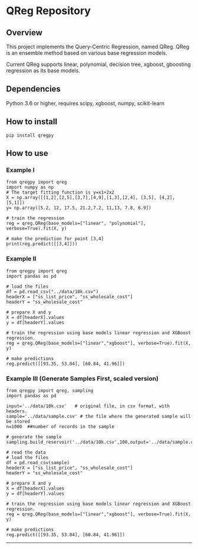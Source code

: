 # QReg Repository

## Overview

This project implements the Query-Centric Regression, named QReg.
QReg is an ensemble method based on various base regression models.

Current QReg supports linear, polynomial, decision tree, xgboost, gboosting regression as its base models.

## Dependencies
Python 3.6 or higher, requires scipy, xgboost, numpy, scikit-learn

##  How to install
``pip install qregpy``

##  How to use
### Example I
```
from qregpy import qreg
import numpy as np
# The target fitting function is y=x1+2x2
X = np.array([[1,2],[2,5],[3,7],[4,9],[1,3],[2,4], [3,5], [4,2], [5,1]])
y= np.array([5.2, 12, 17.5, 21.2,7.2, 11,13, 7.8, 6.9])

# train the regression
reg = qreg.QReg(base_models=["linear", "polynomial"], verbose=True).fit(X, y)

# make the prediction for point [3,4]
print(reg.predict([[3,4]]))
```
### Example II
```
from qregpy import qreg
import pandas as pd

# load the files
df = pd.read_csv("../data/10k.csv")
headerX = ["ss_list_price", "ss_wholesale_cost"]
headerY = "ss_wholesale_cost"

# prepare X and y
X = df[headerX].values
y = df[headerY].values

# train the regression using base models linear regression and XGBoost regression.
reg = qreg.QReg(base_models=["linear","xgboost"], verbose=True).fit(X, y)

# make predictions
reg.predict([[93.35, 53.04], [60.84, 41.96]])
```


### Example III (Generate Samples First, scaled version)

```
from qregpy import qreg, sampling
import pandas as pd

input='../data/10k.csv'   # original file, in csv format, with headers.
sample='../data/sample.csv' # the file where the generated sample will be stored
n=1000  ##number of records in the sample

# generate the sample
sampling.build_reservoir('../data/10k.csv',100,output='../data/sample.csv')

# read the data
# load the files
df = pd.read_csv(sample)
headerX = ["ss_list_price", "ss_wholesale_cost"]
headerY = "ss_wholesale_cost"

# prepare X and y
X = df[headerX].values
y = df[headerY].values

# train the regression using base models linear regression and XGBoost regression.
reg = qreg.QReg(base_models=["linear","xgboost"], verbose=True).fit(X, y)

# make predictions
reg.predict([[93.35, 53.04], [60.84, 41.96]])

```


---------------
